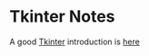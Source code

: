# Tkinter Notes

A good [Tkinter](https://wiki.python.org/moin/TkInter) introduction 
is [here](http://effbot.org/tkinterbook/tkinter-index.htm)